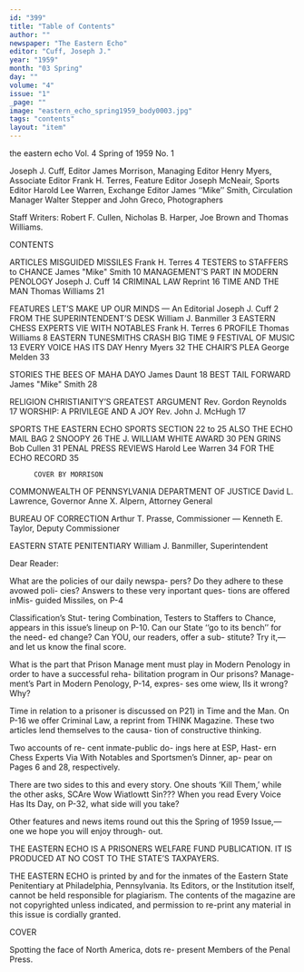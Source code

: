 ```yaml
---
id: "399"
title: "Table of Contents"
author: ""
newspaper: "The Eastern Echo"
editor: "Cuff, Joseph J."
year: "1959"
month: "03 Spring"
day: ""
volume: "4"
issue: "1"
_page: ""
image: "eastern_echo_spring1959_body0003.jpg"
tags: "contents"
layout: "item"
---
```

the eastern echo
Vol. 4   Spring of 1959   No. 1

Joseph J. Cuff, Editor
James Morrison, Managing Editor 
Henry Myers, Associate Editor
Frank H. Terres, Feature Editor
Joseph McNeair, Sports Editor 
Harold Lee Warren, Exchange Editor
James ‘‘Mike’’ Smith, Circulation Manager
Walter Stepper and John Greco, Photographers

Staff Writers: Robert F. Cullen, Nicholas B. Harper, Joe Brown and Thomas Williams.

CONTENTS

ARTICLES  MISGUIDED MISSILES                    Frank H. Terres    4
          TESTERS to STAFFERS to CHANCE       James "Mike" Smith  10
          MANAGEMENT’S PART IN MODERN PENOLOGY    Joseph J. Cuff  14
          CRIMINAL LAW                                   Reprint  16
          TIME AND THE MAN                       Thomas Williams  21

FEATURES  LET’S MAKE UP OUR MINDS — An Editorial  Joseph J. Cuff   2
          FROM THE SUPERINTENDENT’S DESK    William J. Banmiller   3
          EASTERN CHESS EXPERTS
             VIE WITH NOTABLES                   Frank H. Terres   6
          PROFILE                                 Thomas Williams  8
          EASTERN TUNESMITHS CRASH BIG TIME                        9
          FESTIVAL OF MUSIC                                       13
          EVERY VOICE HAS ITS DAY                    Henry Myers  32
          THE CHAIR’S PLEA                         George Melden  33

STORIES   THE BEES OF MAHA DAYO                      James Daunt  18
          BEST TAIL FORWARD                   James "Mike" Smith  28

RELIGION  CHRISTIANITY’S GREATEST ARGUMENT  Rev. Gordon Reynolds  17
          WORSHIP: A PRIVILEGE AND A JOY     Rev. John J. McHugh  17

SPORTS    THE EASTERN ECHO SPORTS SECTION                   22 to 25
          ALSO THE ECHO MAIL BAG                                   2
          SNOOPY                                                  26
          THE J. WILLIAM WHITE AWARD                              30
          PEN GRINS Bob Cullen                                    31
          PENAL PRESS REVIEWS                 Harold Lee Warren   34
          FOR THE ECHO RECORD                                     35

          COVER BY MORRISON

COMMONWEALTH OF PENNSYLVANIA DEPARTMENT OF JUSTICE
David L. Lawrence, Governor Anne X. Alpern, Attorney General

BUREAU OF CORRECTION
Arthur T. Prasse, Commissioner — Kenneth E. Taylor, Deputy Commissioner

EASTERN STATE PENITENTIARY
William J. Banmiller, Superintendent

Dear Reader:

What are the policies
of our daily newspa-
pers? Do they adhere
to these avowed  poli-
cies? Answers to these
very inportant ques-
tions are offered inMis-
guided Missiles, on P-4

Classification’s Stut-
tering Combination,
Testers to Staffers to
Chance, appears in this
issue’s lineup on P-10.
Can our State ‘‘go to
its bench’’ for the need-
ed change? Can YOU,
our readers, offer a sub-
stitute? Try it,—and
let us know the final
score.

What is the part that
Prison Manage ment
must play in Modern
Penology in order to
have a successful reha-
bilitation program in
Our prisons? Manage-
ment’s Part in Modern
Penology, P-14, expres-
ses ome wiew, IIs it
wrong? Why?

Time in relation to a
prisoner is discussed on
P21) in Time and the
Man. On P-16 we offer
Criminal Law, a reprint
from THINK Magazine.
These two articles lend
themselves to the causa-
tion of constructive
thinking.

Two accounts of re-
cent inmate-public do-
ings here at ESP, Hast-
ern Chess Experts Via
With Notables and
Sportsmen’s Dinner, ap-
pear on Pages 6 and 28,
respectively.

There are two sides
to this and every story.
One shouts ‘Kill Them,’
while the other asks,
SCAre Wow  Wiatlowtt
Sin??? When you read
Every Voice Has Its
Day, on P-32, what side
will you take?

Other features and
news items round out
this the Spring of 1959
Issue,—one we hope
you will enjoy through-
out.

THE EASTERN ECHO IS A PRISONERS WELFARE FUND PUBLICATION.
IT IS PRODUCED AT NO COST TO THE STATE’S TAXPAYERS.

THE EASTERN ECHO is printed by and for the inmates of the Eastern State Penitentiary at
Philadelphia, Pennsylvania. Its Editors, or the Institution itself, cannot be held responsible for
plagiarism. The contents of the magazine are not copyrighted unless indicated, and permission to
re-print any material in this issue is cordially granted.

COVER

Spotting the face of
North America, dots re-
present Members of the
Penal Press.
